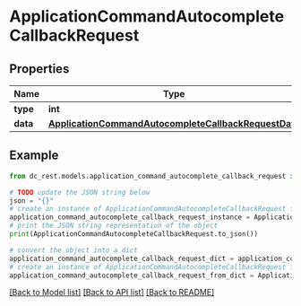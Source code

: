 # ApplicationCommandAutocompleteCallbackRequest


## Properties

Name | Type | Description | Notes
------------ | ------------- | ------------- | -------------
**type** | **int** |  | 
**data** | [**ApplicationCommandAutocompleteCallbackRequestData**](ApplicationCommandAutocompleteCallbackRequestData.md) |  | 

## Example

```python
from dc_rest.models.application_command_autocomplete_callback_request import ApplicationCommandAutocompleteCallbackRequest

# TODO update the JSON string below
json = "{}"
# create an instance of ApplicationCommandAutocompleteCallbackRequest from a JSON string
application_command_autocomplete_callback_request_instance = ApplicationCommandAutocompleteCallbackRequest.from_json(json)
# print the JSON string representation of the object
print(ApplicationCommandAutocompleteCallbackRequest.to_json())

# convert the object into a dict
application_command_autocomplete_callback_request_dict = application_command_autocomplete_callback_request_instance.to_dict()
# create an instance of ApplicationCommandAutocompleteCallbackRequest from a dict
application_command_autocomplete_callback_request_from_dict = ApplicationCommandAutocompleteCallbackRequest.from_dict(application_command_autocomplete_callback_request_dict)
```
[[Back to Model list]](../README.md#documentation-for-models) [[Back to API list]](../README.md#documentation-for-api-endpoints) [[Back to README]](../README.md)


